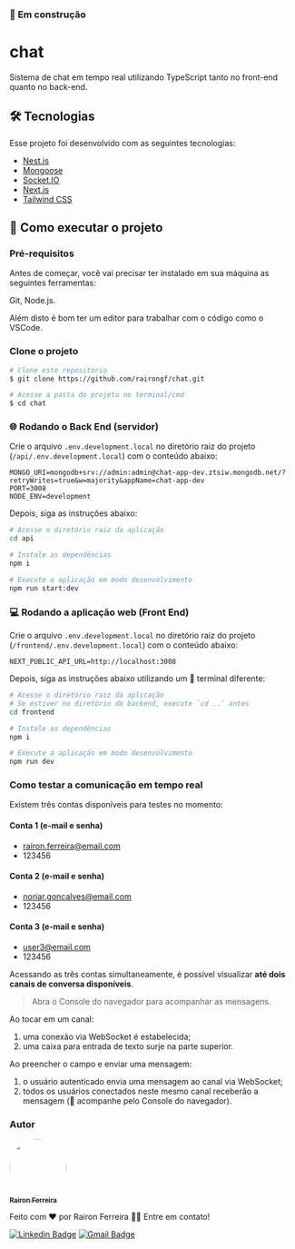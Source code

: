 ### 🚧 Em construção 

# chat

Sistema de chat em tempo real utilizando TypeScript tanto no front-end quanto no back-end.

## 🛠 Tecnologias

Esse projeto foi desenvolvido com as seguintes tecnologias:

- [Nest.js](https://docs.nestjs.com/)
- [Mongoose](https://mongoosejs.com/docs/)
- [Socket.IO](https://socket.io/docs/v4/)
- [Next.js](https://nextjs.org/docs)
- [Tailwind CSS](https://tailwindcss.com/docs/installation)

## 🚀 Como executar o projeto
### Pré-requisitos

Antes de começar, você vai precisar ter instalado em sua máquina as seguintes ferramentas:

<p>
  <a style="text-decoration: none" href="https://git-scm.com" target="_blank">Git</a>,
  <a style="text-decoration: none" href="https://nodejs.org/en/" target="_blank">Node.js</a>.
</p>

Além disto é bom ter um editor para trabalhar com o código como o <a style="text-decoration: none" href="https://code.visualstudio.com/" target="_blank">VSCode</a>.

### Clone o projeto
```bash
# Clone este repositório
$ git clone https://github.com/rairongf/chat.git

# Acesse a pasta do projeto no terminal/cmd
$ cd chat
```

### 🌐 Rodando o Back End (servidor)

Crie o arquivo `.env.development.local` no diretório raiz do projeto (`/api/.env.development.local`)
com o conteúdo abaixo:

```env
MONGO_URI=mongodb+srv://admin:admin@chat-app-dev.ztsiw.mongodb.net/?retryWrites=true&w=majority&appName=chat-app-dev
PORT=3008
NODE_ENV=development
```

Depois, siga as instruções abaixo:

```bash
# Acesse o diretório raiz da aplicação
cd api

# Instale as dependências
npm i

# Execute a aplicação em modo desenvolvimento
npm run start:dev
```

### 💻 Rodando a aplicação web (Front End)

Crie o arquivo `.env.development.local` no diretório raiz do projeto (`/frontend/.env.development.local`)
com o conteúdo abaixo:

```env
NEXT_PUBLIC_API_URL=http://localhost:3008
```

Depois, siga as instruções abaixo utilizando um 🚨 terminal diferente:

```bash
# Acesse o diretório raiz da aplicação
# Se estiver no diretório do backend, execute `cd ..` antes
cd frontend

# Instale as dependências
npm i

# Execute a aplicação em modo desenvolvimento
npm run dev
```

### Como testar a comunicação em tempo real

Existem três contas disponíveis para testes no momento:

#### Conta 1 (e-mail e senha)
- rairon.ferreira@email.com
- 123456

#### Conta 2 (e-mail e senha)
- noriar.goncalves@email.com
- 123456

#### Conta 3 (e-mail e senha)
- user3@email.com
- 123456

Acessando as três contas simultaneamente, é possível visualizar **até dois canais de conversa disponíveis**.

> Abra o Console do navegador para acompanhar as mensagens.

Ao tocar em um canal:
1. uma conexão via WebSocket é estabelecida;
2. uma caixa para entrada de texto surje na parte superior.

Ao preencher o campo e enviar uma mensagem:
1. o usuário autenticado envia uma mensagem ao canal via WebSocket;
2. todos os usuários conectados neste mesmo canal receberão a mensagem (🚨 acompanhe pelo Console do navegador).

### Autor

<a href="https://www.linkedin.com/in/raironferreira/">
 <img
    style="border-radius: 50%;"
    src="https://avatars.githubusercontent.com/u/43035850?v=4"
    width="100px;"
    alt=""/>
 <br />
 <sub><b>Rairon Ferreira</b></sub></a>


Feito com ❤️ por Rairon Ferreira 👋🏽 Entre em contato!

[![Linkedin Badge](https://img.shields.io/badge/-Rairon_Ferreira-blue?style=flat-square&logo=Linkedin&logoColor=white&link=https://www.linkedin.com/in/raironferreira/)](https://www.linkedin.com/in/raironferreira/) 
[![Gmail Badge](https://img.shields.io/badge/-rairon.dev@gmail.com-c14438?style=flat-square&logo=Gmail&logoColor=white&link=mailto:rairon.dev@gmail.com)](mailto:rairon.dev@gmail.com)